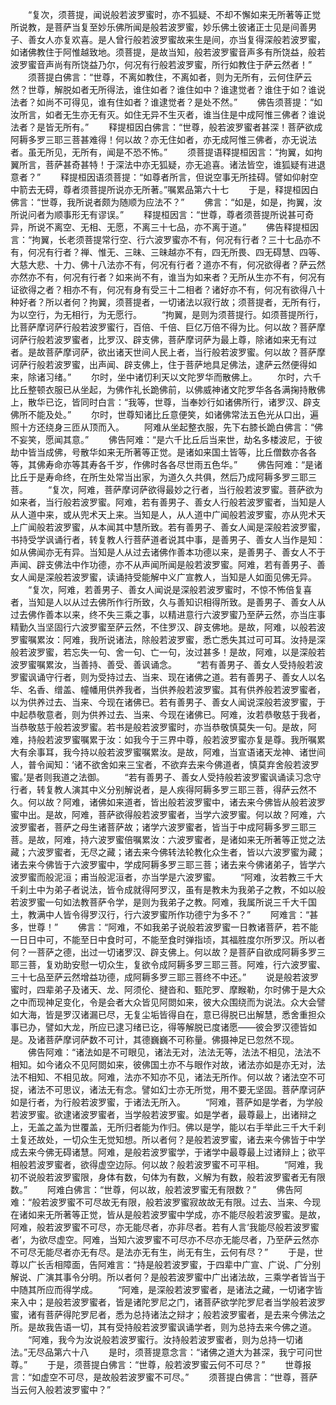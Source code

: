<!-- { "loadSidebar": true } -->
　　“复次，须菩提，闻说般若波罗蜜时，亦不狐疑、不却不懈如来无所著等正觉所说教，是菩萨当复至妙乐佛所闻是般若波罗蜜，妙乐佛土彼诸正士见是间善男子、善女人亦复欢喜。是人曾行般若波罗蜜故来生是间，亦当复得深般若波罗蜜，如诸佛教住于阿惟越致地。须菩提，是故当知，般若波罗蜜音声多有所饶益，般若波罗蜜音声尚有所饶益乃尔，何况有行般若波罗蜜，所行如教住于萨云然者！”
　　须菩提白佛言：“世尊，不离如教住，不离如者，则为无所有，云何住萨云然？世尊，解脱如者无所得法，谁住如者？谁住如中？谁逮觉者？谁住于如？谁说法者？如尚不可得见，谁有住如者？谁逮觉者？是处不然。”
　　佛告须菩提：“如汝所言，如者无生亦无有灭。如住无异不生灭者，谁当住是中成阿惟三佛者？谁说法者？是皆无所有。”
　　释提桓因白佛言：“世尊，般若波罗蜜者甚深！菩萨欲成阿耨多罗三耶三菩甚难得！何以故？亦无住如者，亦无成阿惟三佛者，亦无说法者。虽无所见，无所有，闻是不恐不怖。”
　　须菩提语释提桓因言：“拘翼，如拘翼所言，菩萨甚奇甚特！于深法中亦无狐疑，亦无追喜。诸法皆空，谁狐疑有进退意者？”
　　释提桓因语须菩提：“如尊者所言，但说空事无所挂碍。譬如仰射空中箭去无碍，尊者须菩提所说亦无所著。”嘱累品第六十七
　　于是，释提桓因白佛言：“世尊，我所说者颇为随顺为应法不？”
　　佛言：“如是，如是，拘翼，汝所说问者为顺事形无有谬误。”
　　释提桓因言：“世尊，尊者须菩提所说甚可奇异，所说不离空、无相、无愿，不离三十七品，亦不离于道。”
　　佛告释提桓因言：“拘翼，长老须菩提常行空、行六波罗蜜亦不有，何况有行者？三十七品亦不有，何况有行者？禅、惟无、三昧、三昧越亦不有，四无所畏、四无碍慧、四等、大慈大悲、十力、佛十八法亦不有，何况有行者？道亦不有，何况欲得者？萨云然亦然亦不有，何况有行者？如来尚不有，谁当为如来者？无所从生亦不有，何况有证欲得之者？相亦不有，何况有身有受三十二相者？诸好亦不有，何况有欲得八十种好者？所以者何？拘翼，须菩提者，一切诸法以寂行故；须菩提者，无所有行，为以空行，为无相行，为无愿行。
　　“拘翼，是则为须菩提行。如须菩提所行，比菩萨摩诃萨行般若波罗蜜行，百倍、千倍、巨亿万倍不得为比。何以故？菩萨摩诃萨行般若波罗蜜者，比罗汉、辟支佛，菩萨摩诃萨为最上尊，除诸如来无有过者。是故菩萨摩诃萨，欲出诸天世间人民上者，当行般若波罗蜜。何以故？菩萨摩诃萨行般若波罗蜜，出声闻、辟支佛上，住于菩萨地具足佛法，逮萨云然便得如来，除诸习绪。”
　　尔时，坐中诸忉利天以文陀罗华而散佛上。
　　尔时，六千比丘整顿衣服已从坐起，为佛作礼长跪佛前，以佛威神诸文陀罗华各各满掬持散佛上，散华已讫，皆同时白言：“我等，世尊，当奉妙行如诸佛所行，诸罗汉、辟支佛所不能及处。”
　　尔时，世尊知诸比丘意便笑，如诸佛常法五色光从口出，遍照十方还绕身三匝从顶而入。
　　阿难从坐起整衣服，先下右膝长跪白佛言：“佛不妄笑，愿闻其意。”
　　佛告阿难：“是六千比丘后当来世，劫名多楼波尼，于彼劫中皆当成佛，号散华如来无所著等正觉。是诸如来国土皆等，比丘僧数亦各各等，其佛寿命亦等其寿各千岁，作佛时各各尽世雨五色华。”
　　佛告阿难：“是诸比丘于是寿命终，在所生处常当出家，为道久久共俱，然后乃成阿耨多罗三耶三菩。
　　“复次，阿难，菩萨摩诃萨欲得最妙之行者，当行般若波罗蜜。菩萨欲为如来者，当行般若波罗蜜。阿难，若有善男子、善女人行般若波罗蜜者，当知是人从人道中来，或从兜术天上来。当知是人，从人道中广闻般若波罗蜜，亦从兜术天上广闻般若波罗蜜，从本闻其中慧所致。若有善男子、善女人闻是深般若波罗蜜，书持受学讽诵行者，转复教人行菩萨道者说其中事，是善男子、善女人当作是知：如从佛闻亦无有异。当知是人从过去诸佛作善本功德以来，是善男子、善女人不于声闻、辟支佛法中作功德，亦不从声闻所闻是般若波罗蜜。阿难，若有善男子、善女人闻是深般若波罗蜜，读诵持受能解中义广宣教人，当知是人如面见佛无异。
　　“复次，阿难，若善男子、善女人闻说是深般若波罗蜜时，不惊不怖倍复喜者，当知是人以从过去佛所作行所致，久与善知识相得所致。是善男子、善女人从过去佛作善本以来，终不失三乘之事，以精进意行六波罗蜜乃至萨云然，亦当庄事精勤久当坚固行六波罗蜜至萨云然，不住罗汉、辟支佛地。是故，阿难，以般若波罗蜜嘱累汝：阿难，我所说诸法，除般若波罗蜜，悉亡悉失其过可可耳。汝持是深般若波罗蜜，若忘失一句、舍一句、亡一句，汝过甚多！是故，阿难，以是深般若波罗蜜嘱累汝，当善持、善受、善讽诵念。
　　“若有善男子、善女人受持般若波罗蜜讽诵守行者，则为受持过去、当来、现在诸佛之道。若有善男子、善女人以名华、名香、缯盖、幢幡用供养我者，当供养般若波罗蜜。其有供养般若波罗蜜者，以为供养过去、当来、今现在诸佛已。若有善男子、善女人闻说深般若波罗蜜，于中起恭敬意者，则为供养过去、当来、今现在诸佛已。阿难，汝若恭敬慈于我者，当恭敬慈于般若波罗蜜。若书是般若波罗蜜时，亦当恭敬慎莫失一句。是故，阿难，持般若波罗蜜嘱累于汝：如我今于三界中尊，般若波罗蜜亦复是尊。我所嘱累大有余事耳，我今持以般若波罗蜜嘱累汝。是故，阿难，当宣语诸天龙神、诸世间人，普令闻知：‘诸不欲舍如来三宝者，不欲弃去来今佛道者，慎莫弃舍般若波罗蜜。’是者则我道之法御。
　　“若有善男子、善女人受持般若波罗蜜讽诵读习念守行者，转复教人演其中义分别解说者，是人疾得阿耨多罗三耶三菩，得萨云然不久。何以故？阿难，诸佛如来道者，皆出般若波罗蜜中，诸去来今佛皆从般若波罗蜜中出。是故，阿难，菩萨欲得般若波罗蜜者，当学六波罗蜜。何以故？阿难，六波罗蜜者，菩萨之母生诸菩萨故；诸学六波罗蜜者，皆当于中成阿耨多罗三耶三菩。是故，阿难，持六波罗蜜倍嘱累汝：六波罗蜜者，是诸如来无所著等正觉之法藏；六波罗蜜者，无尽之藏；诸去来今佛转法轮教化众生者，皆以六波罗蜜为藏；诸去来今佛皆于六波罗蜜中，学成阿耨多罗三耶三菩；诸去来今佛诸弟子，皆学六波罗蜜而般泥洹；甫当般泥洹者，亦当学是六波罗蜜。
　　“阿难，汝若教三千大千刹土中为弟子者说法，皆令成就得阿罗汉，虽有是教未为我弟子之教，不如以般若波罗蜜一句如法教菩萨令学，是则为我弟子之教。阿难，我属所说三千大千国土，教满中人皆令得罗汉行，行六波罗蜜所作功德宁为多不？”
　　阿难言：“甚多，世尊！”
　　佛言：“阿难，不如我弟子说般若波罗蜜一日教诸菩萨，若不能一日日中可，不能至日中食时可，不能至食时弹指顷，其福胜度尔所罗汉。所以者何？一菩萨之德，出过一切诸罗汉、辟支佛上。何以故？是菩萨自欲成阿耨多罗三耶三菩，复劝助安慰一切众生，复欲令成阿耨多罗三耶三菩。阿难，行六波罗蜜、三十七品至萨云然增益功德，成阿耨多罗三耶三菩终不中还。”
　　说是般若波罗蜜时，四辈弟子及诸天、龙、阿须伦、揵沓和、甄陀罗、摩睺勒，尔时佛于是大众之中而现神足变化，令是会者大众皆见阿閦如来，彼大众围绕而为说法。众大会譬如大海，皆是罗汉诸漏已尽，无复尘垢皆得自在，意已得脱已出解慧，悉舍重担众事已办，譬如大龙，所应已逮习绪已讫，得等解脱已度诸愿——彼会罗汉德皆如是。及诸菩萨摩诃萨数不可计，其德巍巍不可称量。佛摄神足已忽然不现。
　　佛告阿难：“诸法如是不可眼见，诸法无对，法法无等，法法不相见，法法不相知。如今诸众不见阿閦如来，彼佛国土亦不与眼作对故，诸法亦如是亦无对，法法不相知、不相见故。阿难，法亦不知亦不见，诸法无所作。何以故？诸法空不可捉，诸法不可思议，诸法无有念。譬如幻士亦无所觉，用不要无坚固。菩萨摩诃萨如是行者，为行般若波罗蜜，于诸法无所入。
　　“阿难，菩萨如是学者，为学般若波罗蜜。欲逮诸波罗蜜者，当学般若波罗蜜。如是学者，最尊最上，出诸辩之上，无盖之盖为世覆盖，无所归者能为作归。佛以是学，能以右手举此三千大千刹土复还故处，一切众生无觉知想。所以者何？是般若波罗蜜，诸去来今佛皆于中学成去来今佛无碍诸慧。阿难，是般若波罗蜜学，于诸学中最尊最上过诸辩上；欲平相般若波罗蜜者，欲得虚空边际。何以故？般若波罗蜜不可平相。
　　“阿难，我初不说般若波罗蜜限，身体有数，句体为有数，义解为有数，般若波罗蜜者无有限数。”
　　阿难白佛言：“世尊，何以故，般若波罗蜜无有限数？”
　　佛告阿难：“般若波罗蜜不可尽故无有限，般若波罗蜜寂故故无有限。过去、当来、今现在诸如来无所著等正觉，皆从是般若波罗蜜中学成，亦不能尽般若波罗蜜。是故，阿难，般若波罗蜜不可尽，亦无能尽者，亦非尽者。若有人言‘我能尽般若波罗蜜者’，为欲尽虚空。阿难，当知六波罗蜜不可尽亦不尽亦无能尽者，乃至萨云然亦不可尽无能尽者亦无有尽。是法亦无有生，尚无有生，云何有尽？”
　　于是，世尊以广长舌相障面，告阿难言：“持是般若波罗蜜，于四辈中广宣、广说、广分别解说、广演其事令分明。所以者何？是般若波罗蜜中广出诸法故，三乘学者皆当于中随其所应而得学成。
　　“阿难，是深般若波罗蜜者，是诸法之藏，一切诸字皆来入中；是般若波罗蜜者，皆是诸陀罗尼之门，诸菩萨欲学陀罗尼者当学般若波罗蜜，诸有菩萨得陀罗尼者，悉为总持诸法之辩才；般若波罗蜜者，是去来今佛法之所。是故我告语一切，其有受持般若波罗蜜讽诵学者，则为总持去来今佛之道。
　　“阿难，我今为汝说般若波罗蜜行。汝持般若波罗蜜者，则为总持一切诸法。”无尽品第六十八
　　是时，须菩提意念言：“诸佛之道大为甚深，我宁可问世尊。”
　　于是，须菩提白佛言：“世尊，般若波罗蜜云何不可尽？”
　　世尊报言：“如虚空不可尽，是故般若波罗蜜不可尽。”
　　须菩提白佛言：“世尊，菩萨当云何入般若波罗蜜中？”
